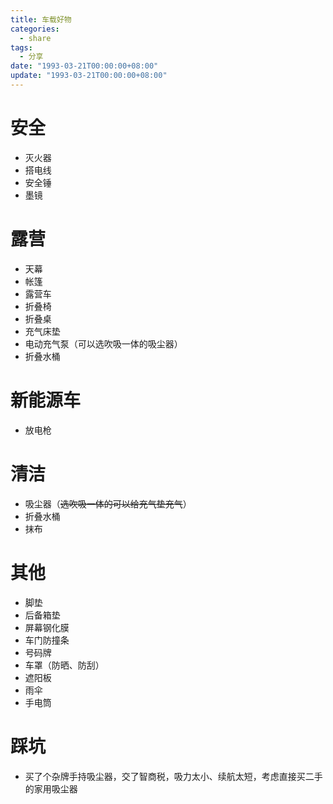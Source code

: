 ```yaml
---
title: 车载好物
categories: 
  - share
tags:
  - 分享
date: "1993-03-21T00:00:00+08:00"
update: "1993-03-21T00:00:00+08:00"
---
```


# 安全

- 灭火器
- 搭电线
- 安全锤
- 墨镜

# 露营

- 天幕
- 帐篷
- 露营车
- 折叠椅
- 折叠桌
- 充气床垫
- 电动充气泵（可以选吹吸一体的吸尘器）
- 折叠水桶

# 新能源车

- 放电枪

# 清洁

- 吸尘器（~~选吹吸一体的可以给充气垫充气~~）	
- 折叠水桶
- 抹布

# 其他

- 脚垫
- 后备箱垫
- 屏幕钢化膜
- 车门防撞条
- 号码牌
- 车罩（防晒、防刮）
- 遮阳板
- 雨伞
- 手电筒

# 踩坑

- 买了个杂牌手持吸尘器，交了智商税，吸力太小、续航太短，考虑直接买二手的家用吸尘器